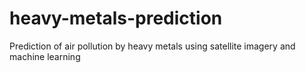 # heavy-metals-prediction
Prediction of air pollution by heavy metals using satellite imagery and machine learning
